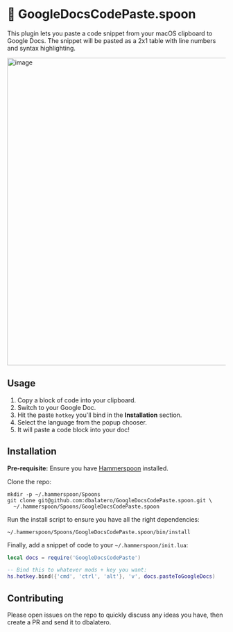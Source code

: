 # 🍯 GoogleDocsCodePaste.spoon

This plugin lets you paste a code snippet from your macOS clipboard to Google Docs. The snippet will be pasted as a 2x1 table with line numbers and syntax highlighting.

<img width="709" alt="image" src="https://user-images.githubusercontent.com/59429/154708376-b686c02e-d70b-41d3-8699-8bf26dcb6f65.png" />

## Usage

1. Copy a block of code into your clipboard.
1. Switch to your Google Doc.
1. Hit the paste `hotkey` you'll bind in the **Installation** section.
1. Select the language from the popup chooser.
1. It will paste a code block into your doc!

## Installation

**Pre-requisite:** Ensure you have [Hammerspoon](https://www.hammerspoon.org) installed.

Clone the repo:

```
mkdir -p ~/.hammerspoon/Spoons
git clone git@github.com:dbalatero/GoogleDocsCodePaste.spoon.git \
  ~/.hammerspoon/Spoons/GoogleDocsCodePaste.spoon
```

Run the install script to ensure you have all the right dependencies:

```
~/.hammerspoon/Spoons/GoogleDocsCodePaste.spoon/bin/install
```

Finally, add a snippet of code to your `~/.hammerspoon/init.lua`:

```lua
local docs = require('GoogleDocsCodePaste')

-- Bind this to whatever mods + key you want:
hs.hotkey.bind({'cmd', 'ctrl', 'alt'}, 'v', docs.pasteToGoogleDocs)
```

## Contributing

Please open issues on the repo to quickly discuss any ideas you have, then create a PR and send it to dbalatero.
